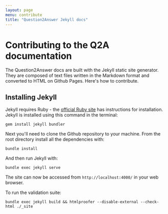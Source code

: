 ```yaml
---
layout: page
menu: contribute
title: "Question2Answer Jekyll docs"
---
```


# Contributing to the Q2A documentation

The Question2Answer docs are built with the Jekyll static site generator. They are composed of text files written in the Markdown format and converted to HTML on Github Pages. Here's how to contribute.


## Installing Jekyll

Jekyll requires Ruby - the [official Ruby site](https://www.ruby-lang.org/en/downloads/) has instructions for installation. Jekyll is installed using this command in the terminal:

	gem install jekyll bundler

Next you'll need to clone the Github repository to your machine. From the root directory install all the dependencies with:

	bundle install

And then run Jekyll with:

	bundle exec jekyll serve

The site can now be accessed from `http://localhost:4000/` in your web browser.

To run the validation suite:

	bundle exec jekyll build && htmlproofer --disable-external --check-html ./_site
